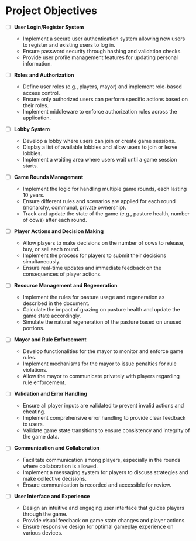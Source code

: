 # Project Objectives

-   [ ] **User Login/Register System**

    -   Implement a secure user authentication system allowing new users to register and existing users to log in.
    -   Ensure password security through hashing and validation checks.
    -   Provide user profile management features for updating personal information.

-   [ ] **Roles and Authorization**

    -   Define user roles (e.g., players, mayor) and implement role-based access control.
    -   Ensure only authorized users can perform specific actions based on their roles.
    -   Implement middleware to enforce authorization rules across the application.

-   [ ] **Lobby System**

    -   Develop a lobby where users can join or create game sessions.
    -   Display a list of available lobbies and allow users to join or leave lobbies.
    -   Implement a waiting area where users wait until a game session starts.

-   [ ] **Game Rounds Management**

    -   Implement the logic for handling multiple game rounds, each lasting 10 years.
    -   Ensure different rules and scenarios are applied for each round (monarchy, communal, private ownership).
    -   Track and update the state of the game (e.g., pasture health, number of cows) after each round.

-   [ ] **Player Actions and Decision Making**

    -   Allow players to make decisions on the number of cows to release, buy, or sell each round.
    -   Implement the process for players to submit their decisions simultaneously.
    -   Ensure real-time updates and immediate feedback on the consequences of player actions.

-   [ ] **Resource Management and Regeneration**

    -   Implement the rules for pasture usage and regeneration as described in the document.
    -   Calculate the impact of grazing on pasture health and update the game state accordingly.
    -   Simulate the natural regeneration of the pasture based on unused portions.

-   [ ] **Mayor and Rule Enforcement**

    -   Develop functionalities for the mayor to monitor and enforce game rules.
    -   Implement mechanisms for the mayor to issue penalties for rule violations.
    -   Allow the mayor to communicate privately with players regarding rule enforcement.

-   [ ] **Validation and Error Handling**

    -   Ensure all player inputs are validated to prevent invalid actions and cheating.
    -   Implement comprehensive error handling to provide clear feedback to users.
    -   Validate game state transitions to ensure consistency and integrity of the game data.

-   [ ] **Communication and Collaboration**

    -   Facilitate communication among players, especially in the rounds where collaboration is allowed.
    -   Implement a messaging system for players to discuss strategies and make collective decisions.
    -   Ensure communication is recorded and accessible for review.

-   [ ] **User Interface and Experience**
    -   Design an intuitive and engaging user interface that guides players through the game.
    -   Provide visual feedback on game state changes and player actions.
    -   Ensure responsive design for optimal gameplay experience on various devices.
